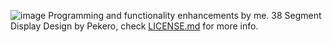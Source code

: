 ![image](https://github.com/user-attachments/assets/13b8c560-fedc-4a88-b392-8dba7a4a048c)
Programming and functionality enhancements by me. 38 Segment Display Design by Pekero, check [LICENSE.md](https://github.com/NicholasIliou/38_segment_display/blob/main/LICENSE.md) for more info.
